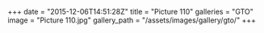 +++
date = "2015-12-06T14:51:28Z"
title = "Picture 110"
galleries = "GTO"
image = "Picture 110.jpg"
gallery_path = "/assets/images/gallery/gto/"
+++
